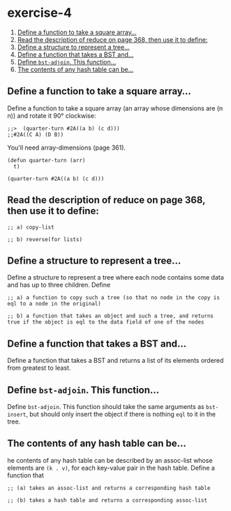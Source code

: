 

# exercise-4

1.  [Define a function to take a square array&#x2026;](#org048fbc6)
2.  [Read the description of reduce on page 368, then use it to define:](#org3e37ff0)
3.  [Define a structure to represent a tree&#x2026;](#orgf5caf46)
4.  [Define a function that takes a BST and&#x2026;](#orgd3d6e62)
5.  [Define `bst-adjoin`. This function&#x2026;](#org2a1d2f3)
6.  [The contents of any hash table can be&#x2026;](#org8a07ff6)


<a id="org048fbc6"></a>

## Define a function to take a square array&#x2026;

Define a function to take a square array (an array whose dimensions
are (n n)) and rotate it 90° clockwise:

    ;;>  (quarter-turn #2A((a b) (c d)))
    ;;#2A((C A) (D B))

You'll need array-dimensions (page 361).

    (defun quarter-turn (arr)
      t)
    
    (quarter-turn #2A((a b) (c d)))


<a id="org3e37ff0"></a>

## Read the description of reduce on page 368, then use it to define:

    ;; a) copy-list
    
    ;; b) reverse(for lists)


<a id="orgf5caf46"></a>

## Define a structure to represent a tree&#x2026;

Define a structure to represent a tree where each node contains some
data and has up to three children. Define

    ;; a) a function to copy such a tree (so that no node in the copy is eql to a node in the original)
    
    ;; b) a function that takes an object and such a tree, and returns true if the object is eql to the data field of one of the nodes


<a id="orgd3d6e62"></a>

## Define a function that takes a BST and&#x2026;

Define a function that takes a BST and returns a list of its elements
ordered from greatest to least.


<a id="org2a1d2f3"></a>

## Define `bst-adjoin`. This function&#x2026;

Define `bst-adjoin`. This function should take the same arguments as `bst-insert`, but should only insert the object if there is nothing `eql` to it in the tree.


<a id="org8a07ff6"></a>

## The contents of any hash table can be&#x2026;

he contents of any hash table can be described by an assoc-list whose elements are `(k . v)`, for each key-value pair in the hash table. Define a function that

    ;; (a) takes an assoc-list and returns a corresponding hash table
    
    ;; (b) takes a hash table and returns a corresponding assoc-list

